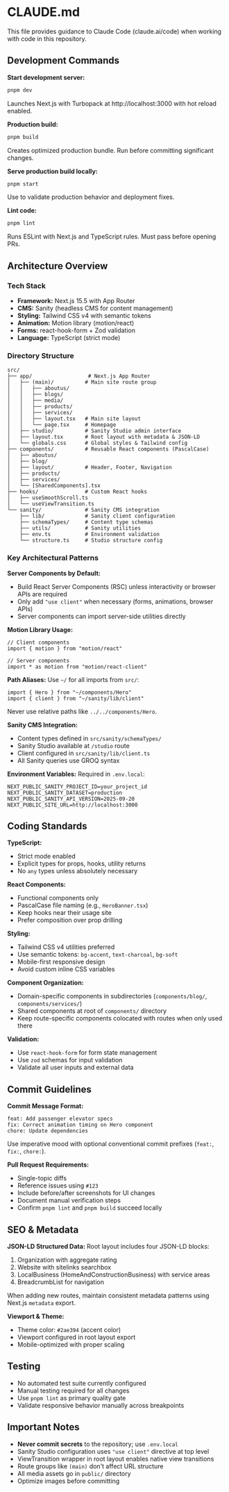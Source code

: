 # CLAUDE.md

This file provides guidance to Claude Code (claude.ai/code) when working with code in this repository.

## Development Commands

**Start development server:**
```bash
pnpm dev
```
Launches Next.js with Turbopack at http://localhost:3000 with hot reload enabled.

**Production build:**
```bash
pnpm build
```
Creates optimized production bundle. Run before committing significant changes.

**Serve production build locally:**
```bash
pnpm start
```
Use to validate production behavior and deployment fixes.

**Lint code:**
```bash
pnpm lint
```
Runs ESLint with Next.js and TypeScript rules. Must pass before opening PRs.

## Architecture Overview

### Tech Stack
- **Framework:** Next.js 15.5 with App Router
- **CMS:** Sanity (headless CMS for content management)
- **Styling:** Tailwind CSS v4 with semantic tokens
- **Animation:** Motion library (motion/react)
- **Forms:** react-hook-form + Zod validation
- **Language:** TypeScript (strict mode)

### Directory Structure
```
src/
├── app/                  # Next.js App Router
│   ├── (main)/          # Main site route group
│   │   ├── aboutus/
│   │   ├── blogs/
│   │   ├── media/
│   │   ├── products/
│   │   ├── services/
│   │   ├── layout.tsx   # Main site layout
│   │   └── page.tsx     # Homepage
│   ├── studio/          # Sanity Studio admin interface
│   ├── layout.tsx       # Root layout with metadata & JSON-LD
│   └── globals.css      # Global styles & Tailwind config
├── components/          # Reusable React components (PascalCase)
│   ├── aboutus/
│   ├── blog/
│   ├── layout/          # Header, Footer, Navigation
│   ├── products/
│   ├── services/
│   └── [SharedComponents].tsx
├── hooks/               # Custom React hooks
│   ├── useSmoothScroll.ts
│   └── useViewTransition.ts
└── sanity/              # Sanity CMS integration
    ├── lib/             # Sanity client configuration
    ├── schemaTypes/     # Content type schemas
    ├── utils/           # Sanity utilities
    ├── env.ts           # Environment validation
    └── structure.ts     # Studio structure config
```

### Key Architectural Patterns

**Server Components by Default:**
- Build React Server Components (RSC) unless interactivity or browser APIs are required
- Only add `"use client"` when necessary (forms, animations, browser APIs)
- Server components can import server-side utilities directly

**Motion Library Usage:**
```tsx
// Client components
import { motion } from "motion/react"

// Server components
import * as motion from "motion/react-client"
```

**Path Aliases:**
Use `~/` for all imports from `src/`:
```tsx
import { Hero } from "~/components/Hero"
import { client } from "~/sanity/lib/client"
```
Never use relative paths like `../../components/Hero`.

**Sanity CMS Integration:**
- Content types defined in `src/sanity/schemaTypes/`
- Sanity Studio available at `/studio` route
- Client configured in `src/sanity/lib/client.ts`
- All Sanity queries use GROQ syntax

**Environment Variables:**
Required in `.env.local`:
```
NEXT_PUBLIC_SANITY_PROJECT_ID=your_project_id
NEXT_PUBLIC_SANITY_DATASET=production
NEXT_PUBLIC_SANITY_API_VERSION=2025-09-20
NEXT_PUBLIC_SITE_URL=http://localhost:3000
```

## Coding Standards

**TypeScript:**
- Strict mode enabled
- Explicit types for props, hooks, utility returns
- No `any` types unless absolutely necessary

**React Components:**
- Functional components only
- PascalCase file naming (e.g., `HeroBanner.tsx`)
- Keep hooks near their usage site
- Prefer composition over prop drilling

**Styling:**
- Tailwind CSS v4 utilities preferred
- Use semantic tokens: `bg-accent`, `text-charcoal`, `bg-soft`
- Mobile-first responsive design
- Avoid custom inline CSS variables

**Component Organization:**
- Domain-specific components in subdirectories (`components/blog/`, `components/services/`)
- Shared components at root of `components/` directory
- Keep route-specific components colocated with routes when only used there

**Validation:**
- Use `react-hook-form` for form state management
- Use `zod` schemas for input validation
- Validate all user inputs and external data

## Commit Guidelines

**Commit Message Format:**
```
feat: Add passenger elevator specs
fix: Correct animation timing on Hero component
chore: Update dependencies
```

Use imperative mood with optional conventional commit prefixes (`feat:`, `fix:`, `chore:`).

**Pull Request Requirements:**
- Single-topic diffs
- Reference issues using `#123`
- Include before/after screenshots for UI changes
- Document manual verification steps
- Confirm `pnpm lint` and `pnpm build` succeed locally

## SEO & Metadata

**JSON-LD Structured Data:**
Root layout includes four JSON-LD blocks:
1. Organization with aggregate rating
2. Website with sitelinks searchbox
3. LocalBusiness (HomeAndConstructionBusiness) with service areas
4. BreadcrumbList for navigation

When adding new routes, maintain consistent metadata patterns using Next.js `metadata` export.

**Viewport & Theme:**
- Theme color: `#2ae394` (accent color)
- Viewport configured in root layout export
- Mobile-optimized with proper scaling

## Testing

- No automated test suite currently configured
- Manual testing required for all changes
- Use `pnpm lint` as primary quality gate
- Validate responsive behavior manually across breakpoints

## Important Notes

- **Never commit secrets** to the repository; use `.env.local`
- Sanity Studio configuration uses `"use client"` directive at top level
- ViewTransition wrapper in root layout enables native view transitions
- Route groups like `(main)` don't affect URL structure
- All media assets go in `public/` directory
- Optimize images before committing